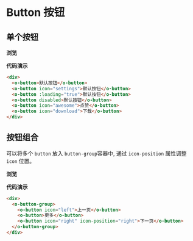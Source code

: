 # Button 按钮

## 单个按钮

**浏览**

<ClientOnly>
<button-demo></button-demo>
</ClientOnly>

**代码演示**

```html
<div>
  <o-button>默认按钮</o-button>
  <o-button icon="settings">默认按钮</o-button>
  <o-button :loading="true">默认按钮</o-button>
  <o-button disabled>默认按钮</o-button>
  <o-button icon="awesome">点赞</o-button>
  <o-button icon="download">下载</o-button>
</div>
```

## 按钮组合

可以将多个 `button` 放入 `button-group`容器中, 通过 `icon-position` 属性调整 `icon` 位置。

**浏览**

<ClientOnly>
<button-group-demo></button-group-demo>
</ClientOnly>

**代码演示**

```html
<div>
  <o-button-group>
    <o-button icon="left">上一页</o-button>
    <o-button>更多</o-button>
    <o-button icon="right" icon-position="right">下一页</o-button>
  </o-button-group>
</div>
```